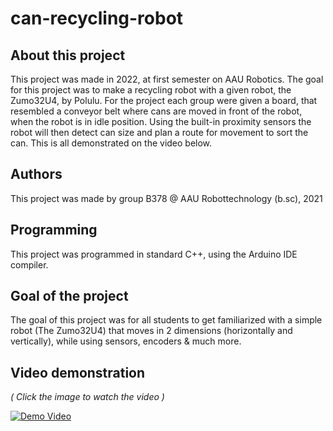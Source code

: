 # can-recycling-robot

## About this project
This project was made in 2022, at first semester on AAU Robotics.
The goal for this project was to make a recycling robot with a given robot, the Zumo32U4, by Polulu. For the project each group were given a board,
that resembled a conveyor belt where cans are moved in front of the robot, when the robot is in idle position. Using the built-in proximity sensors the robot will then detect can size and plan a route for movement to sort the can. This is all demonstrated on the video below.

## Authors
This project was made by group B378 @ AAU Robottechnology (b.sc), 2021

## Programming
This project was programmed in standard C++, using the Arduino IDE compiler.

## Goal of the project
The goal of this project was for all students to get familiarized with a simple robot (The Zumo32U4) that moves in 2 dimensions (horizontally and vertically), while using sensors, encoders & much more.

## Video demonstration

_( Click the image to watch the video )_

[![Demo Video](https://i.ytimg.com/vi/6O9ksZEdjEQ/hqdefault.jpg)](https://www.youtube.com/watch?v=6O9ksZEdjEQ)
